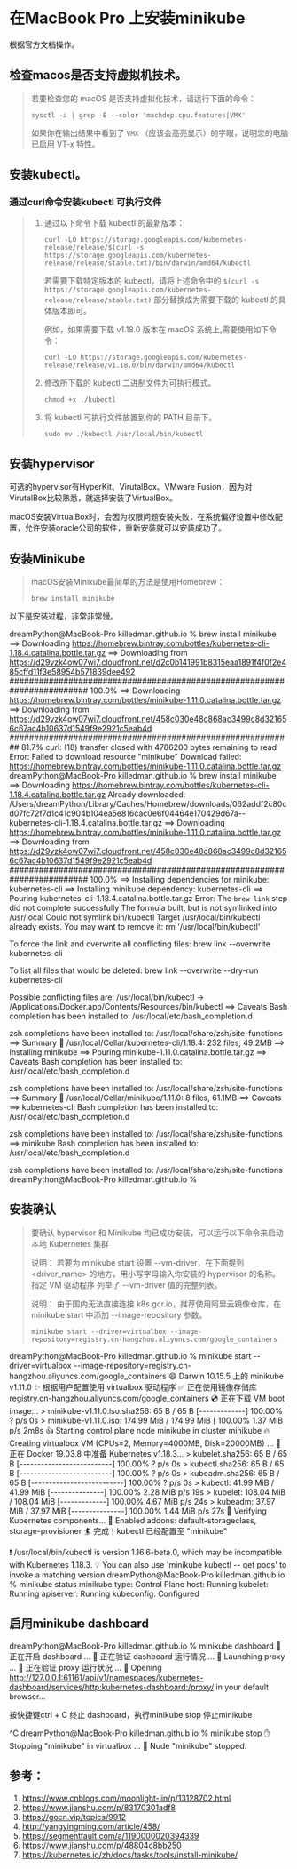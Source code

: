 # 在MacBook Pro 上安装minikube

根据官方文档操作。

## 检查macos是否支持虚拟机技术。

> 若要检查您的 macOS 是否支持虚拟化技术，请运行下面的命令：
>
> ```
> sysctl -a | grep -E --color 'machdep.cpu.features|VMX'
> ```
>
> 如果你在输出结果中看到了 `VMX` （应该会高亮显示）的字眼，说明您的电脑已启用 VT-x 特性。
>

##  安装kubectl。

### 通过curl命令安装kubectl 可执行文件

> 1. 通过以下命令下载 kubectl 的最新版本：
>
>    ```
>    curl -LO https://storage.googleapis.com/kubernetes-release/release/$(curl -s https://storage.googleapis.com/kubernetes-release/release/stable.txt)/bin/darwin/amd64/kubectl
>    ```
>
>    若需要下载特定版本的 kubectl，请将上述命令中的 `$(curl -s https://storage.googleapis.com/kubernetes-release/release/stable.txt)` 部分替换成为需要下载的 kubectl 的具体版本即可。
>
>    例如，如果需要下载 v1.18.0 版本在 macOS 系统上,需要使用如下命令：
>
>    ```
>    curl -LO https://storage.googleapis.com/kubernetes-release/release/v1.18.0/bin/darwin/amd64/kubectl
>    ```
>
> 2. 修改所下载的 kubectl 二进制文件为可执行模式。
>
>    ```
>    chmod +x ./kubectl
>    ```
>
> 3. 将 kubectl 可执行文件放置到你的 PATH 目录下。
>
>    ```shell
>    sudo mv ./kubectl /usr/local/bin/kubectl
>    ```
>

## 安装hypervisor

可选的hypervisor有HyperKit、VirutalBox、VMware Fusion，因为对VirutalBox比较熟悉，就选择安装了VirtualBox。

macOS安装VirtualBox时，会因为权限问题安装失败，在系统偏好设置中修改配置，允许安装oracle公司的软件，重新安装就可以安装成功了。

## 安装Minikube

> macOS安装Minikube最简单的方法是使用Homebrew：
> ```shell
> brew install minikube
>```
>

以下是安装过程，非常非常慢。

dreamPython@MacBook-Pro killedman.github.io % brew install minikube
==> Downloading https://homebrew.bintray.com/bottles/kubernetes-cli-1.18.4.catalina.bottle.tar.gz
==> Downloading from https://d29vzk4ow07wi7.cloudfront.net/d2c0b141991b8315eaa1891f4f0f2e485cffd11f3e58954b571839dee492
######################################################################## 100.0%
==> Downloading https://homebrew.bintray.com/bottles/minikube-1.11.0.catalina.bottle.tar.gz
==> Downloading from https://d29vzk4ow07wi7.cloudfront.net/458c030e48c868ac3499c8d321656c67ac4b10637d1549f9e2921c5eab4d
##########################################################                81.7%
curl: (18) transfer closed with 4786200 bytes remaining to read
Error: Failed to download resource "minikube"
Download failed: https://homebrew.bintray.com/bottles/minikube-1.11.0.catalina.bottle.tar.gz
dreamPython@MacBook-Pro killedman.github.io % brew install minikube
==> Downloading https://homebrew.bintray.com/bottles/kubernetes-cli-1.18.4.catalina.bottle.tar.gz
Already downloaded: /Users/dreamPython/Library/Caches/Homebrew/downloads/062addf2c80cd07fc72f7d1c41c904b104ea5e816cac0e6f04464e170429d67a--kubernetes-cli-1.18.4.catalina.bottle.tar.gz
==> Downloading https://homebrew.bintray.com/bottles/minikube-1.11.0.catalina.bottle.tar.gz
==> Downloading from https://d29vzk4ow07wi7.cloudfront.net/458c030e48c868ac3499c8d321656c67ac4b10637d1549f9e2921c5eab4d
######################################################################## 100.0%
==> Installing dependencies for minikube: kubernetes-cli
==> Installing minikube dependency: kubernetes-cli
==> Pouring kubernetes-cli-1.18.4.catalina.bottle.tar.gz
Error: The `brew link` step did not complete successfully
The formula built, but is not symlinked into /usr/local
Could not symlink bin/kubectl
Target /usr/local/bin/kubectl
already exists. You may want to remove it:
  rm '/usr/local/bin/kubectl'

To force the link and overwrite all conflicting files:
  brew link --overwrite kubernetes-cli

To list all files that would be deleted:
  brew link --overwrite --dry-run kubernetes-cli

Possible conflicting files are:
/usr/local/bin/kubectl -> /Applications/Docker.app/Contents/Resources/bin/kubectl
==> Caveats
Bash completion has been installed to:
  /usr/local/etc/bash_completion.d

zsh completions have been installed to:
  /usr/local/share/zsh/site-functions
==> Summary
🍺  /usr/local/Cellar/kubernetes-cli/1.18.4: 232 files, 49.2MB
==> Installing minikube
==> Pouring minikube-1.11.0.catalina.bottle.tar.gz
==> Caveats
Bash completion has been installed to:
  /usr/local/etc/bash_completion.d

zsh completions have been installed to:
  /usr/local/share/zsh/site-functions
==> Summary
🍺  /usr/local/Cellar/minikube/1.11.0: 8 files, 61.1MB
==> Caveats
==> kubernetes-cli
Bash completion has been installed to:
  /usr/local/etc/bash_completion.d

zsh completions have been installed to:
  /usr/local/share/zsh/site-functions
==> minikube
Bash completion has been installed to:
  /usr/local/etc/bash_completion.d

zsh completions have been installed to:
  /usr/local/share/zsh/site-functions
dreamPython@MacBook-Pro killedman.github.io %



## 安装确认

> 要确认 hypervisor 和 Minikube 均已成功安装，可以运行以下命令来启动本地 Kubernetes 集群
>
> 说明： 若要为 minikube start 设置 --vm-driver，在下面提到 <driver_name> 的地方，用小写字母输入你安装的 hypervisor 的名称。 指定 VM 驱动程序 列举了 --vm-driver 值的完整列表。
>
> 说明： 由于国内无法直接连接 k8s.gcr.io，推荐使用阿里云镜像仓库，在 minikube start 中添加 --image-repository 参数。
> ```shell
> minikube start --driver=virtualbox --image-repository=registry.cn-hangzhou.aliyuncs.com/google_containers
> ```

dreamPython@MacBook-Pro killedman.github.io % minikube start --driver=virtualbox --image-repository=registry.cn-hangzhou.aliyuncs.com/google_containers
😄  Darwin 10.15.5 上的 minikube v1.11.0
✨  根据用户配置使用 virtualbox 驱动程序
✅  正在使用镜像存储库 registry.cn-hangzhou.aliyuncs.com/google_containers
💿  正在下载 VM boot image...
    > minikube-v1.11.0.iso.sha256: 65 B / 65 B [-------------] 100.00% ? p/s 0s
    > minikube-v1.11.0.iso: 174.99 MiB / 174.99 MiB [ 100.00% 1.37 MiB p/s 2m8s
👍  Starting control plane node minikube in cluster minikube
🔥  Creating virtualbox VM (CPUs=2, Memory=4000MB, Disk=20000MB) ...
🐳  正在 Docker 19.03.8 中准备 Kubernetes v1.18.3…
    > kubelet.sha256: 65 B / 65 B [--------------------------] 100.00% ? p/s 0s
    > kubectl.sha256: 65 B / 65 B [--------------------------] 100.00% ? p/s 0s
    > kubeadm.sha256: 65 B / 65 B [--------------------------] 100.00% ? p/s 0s
    > kubectl: 41.99 MiB / 41.99 MiB [---------------] 100.00% 2.28 MiB p/s 19s
    > kubelet: 108.04 MiB / 108.04 MiB [-------------] 100.00% 4.67 MiB p/s 24s
    > kubeadm: 37.97 MiB / 37.97 MiB [---------------] 100.00% 1.44 MiB p/s 27s
🔎  Verifying Kubernetes components...
🌟  Enabled addons: default-storageclass, storage-provisioner
🏄  完成！kubectl 已经配置至 "minikube"

❗  /usr/local/bin/kubectl is version 1.16.6-beta.0, which may be incompatible with Kubernetes 1.18.3.
💡  You can also use 'minikube kubectl -- get pods' to invoke a matching version
dreamPython@MacBook-Pro killedman.github.io % minikube status
minikube
type: Control Plane
host: Running
kubelet: Running
apiserver: Running
kubeconfig: Configured

## 启用minikube dashboard

dreamPython@MacBook-Pro killedman.github.io % minikube dashboard
🔌  正在开启 dashboard ...
🤔  正在验证 dashboard 运行情况 ...
🚀  Launching proxy ...
🤔  正在验证 proxy 运行状况 ...
🎉  Opening http://127.0.0.1:61161/api/v1/namespaces/kubernetes-dashboard/services/http:kubernetes-dashboard:/proxy/ in your default browser...


按快捷键ctrl + C 终止 dashboard，执行minikube stop 停止minikube

^C
dreamPython@MacBook-Pro killedman.github.io % minikube stop
✋  Stopping "minikube" in virtualbox ...
🛑  Node "minikube" stopped.





## 参考：

1. https://www.cnblogs.com/moonlight-lin/p/13128702.html
2. https://www.jianshu.com/p/83170301adf8
3. https://gocn.vip/topics/9912
4. http://yangyingming.com/article/458/
5. https://segmentfault.com/a/1190000020394339
6. https://www.jianshu.com/p/48804c8bb250
7. https://kubernetes.io/zh/docs/tasks/tools/install-minikube/



